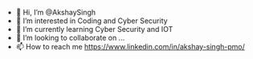 - 👋 Hi, I’m @AkshaySingh
- 👀 I’m interested in Coding and Cyber Security
- 🌱 I’m currently learning Cyber Security and IOT
- 💞️ I’m looking to collaborate on ...
- 📫 How to reach me https://www.linkedin.com/in/akshay-singh-pmo/

<!---
AkshaySinghPMO2023/AkshaySinghPMO2023 is a ✨ special ✨ repository because its `README.md` (this file) appears on your GitHub profile.
You can click the Preview link to take a look at your changes.
--->
